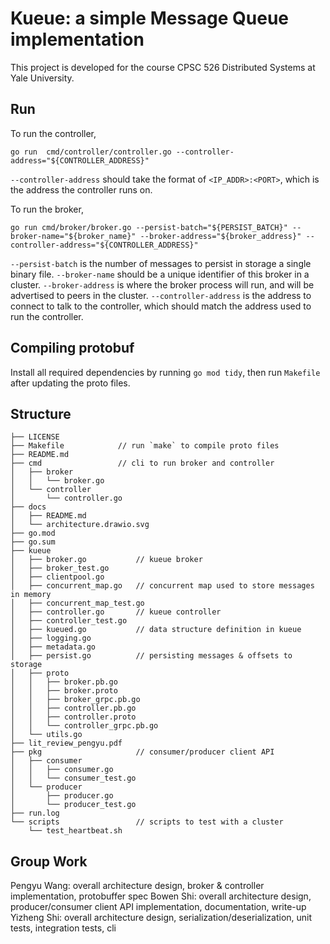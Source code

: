 # Kueue: a simple Message Queue implementation

This project is developed for the course CPSC 526 Distributed Systems at Yale University.

## Run
To run the controller,
```
go run  cmd/controller/controller.go --controller-address="${CONTROLLER_ADDRESS}"
```
`--controller-address` should take the format of `<IP_ADDR>:<PORT>`, which is the address the controller runs on.

To run the broker,
```
go run cmd/broker/broker.go --persist-batch="${PERSIST_BATCH}" --broker-name="${broker_name}" --broker-address="${broker_address}" --controller-address="${CONTROLLER_ADDRESS}"
```
`--persist-batch` is the number of messages to persist in storage a single binary file. `--broker-name` should be a unique identifier of this broker in a cluster. `--broker-address` is where the broker process will run, and will be advertised to peers in the cluster. `--controller-address` is the address to connect to talk to the controller, which should match the address used to run the controller.

## Compiling protobuf

Install all required dependencies by running `go mod tidy`, then run `Makefile` after updating the proto files.

## Structure

```
├── LICENSE
├── Makefile            // run `make` to compile proto files
├── README.md
├── cmd                 // cli to run broker and controller 
│   ├── broker
│   │   └── broker.go
│   └── controller
│       └── controller.go
├── docs
│   ├── README.md
│   └── architecture.drawio.svg
├── go.mod
├── go.sum
├── kueue
│   ├── broker.go           // kueue broker
│   ├── broker_test.go
│   ├── clientpool.go
│   ├── concurrent_map.go   // concurrent map used to store messages in memory
│   ├── concurrent_map_test.go
│   ├── controller.go       // kueue controller
│   ├── controller_test.go
│   ├── kueued.go           // data structure definition in kueue
│   ├── logging.go
│   ├── metadata.go
│   ├── persist.go          // persisting messages & offsets to storage
│   ├── proto
│   │   ├── broker.pb.go
│   │   ├── broker.proto
│   │   ├── broker_grpc.pb.go
│   │   ├── controller.pb.go
│   │   ├── controller.proto
│   │   └── controller_grpc.pb.go
│   └── utils.go
├── lit_review_pengyu.pdf
├── pkg                     // consumer/producer client API
│   ├── consumer
│   │   ├── consumer.go
│   │   └── consumer_test.go
│   └── producer
│       ├── producer.go
│       └── producer_test.go
├── run.log
└── scripts                 // scripts to test with a cluster
    └── test_heartbeat.sh
```

## Group Work
Pengyu Wang: overall architecture design, broker & controller implementation, protobuffer spec
Bowen Shi: overall architecture design, producer/consumer client API implementation, documentation, write-up
Yizheng Shi: overall architecture design, serialization/deserialization, unit tests, integration tests, cli





